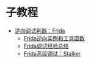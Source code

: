 # 子教程

* [逆向调试利器：Frida](https://book.crifan.org/books/reverse_debug_frida/website/)
  * [Frida逆向实例和工具函数](https://book.crifan.org/books/frida_re_example_function/website/)
  * [Frida调试经验总结](https://book.crifan.org/books/frida_debug_summary/website/)
  * [Frida高级调试：Stalker](https://book.crifan.org/books/frida_advanced_debug_stalker/website/)

